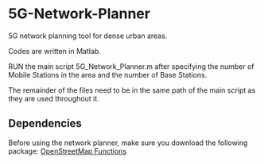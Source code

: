 # 5G-Network-Planner
5G network planning tool for dense urban areas.

Codes are written in Matlab.

RUN the main script 5G_Network_Planner.m after specifying the number of Mobile Stations in the area and the number of Base Stations.

The remainder of the files need to be in the same path of the main script as they are used throughout it.

## Dependencies
Before using the network planner, make sure you download the following package:
[OpenStreetMap Functions](https://www.mathworks.com/matlabcentral/fileexchange/35819-openstreetmap-functions)

